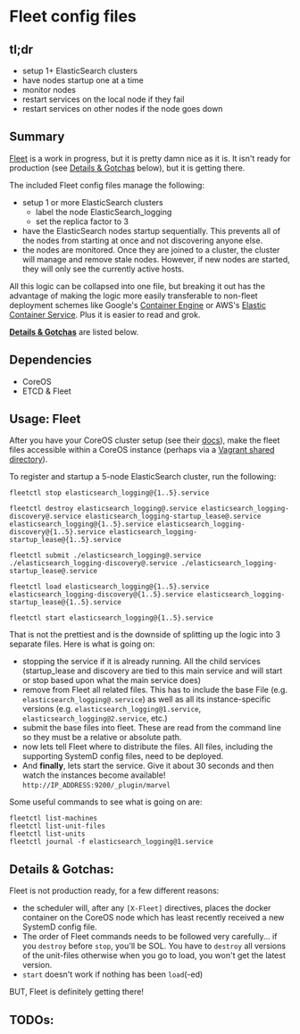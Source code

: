 Fleet config files
=========


tl;dr
-----

* setup 1+ ElasticSearch clusters
* have nodes startup one at a time
* monitor nodes
* restart services on the local node if they fail
* restart services on other nodes if the node goes down


Summary
-------

[Fleet](https://github.com/coreos/fleet) is a work in progress, but it is pretty damn nice as it is.  It isn't ready for production (see [Details & Gotchas](#details) below), but it is getting there.

The included Fleet config files manage the following:
* setup 1 or more ElasticSearch clusters
   * label the node ElasticSearch_logging
   * set the replica factor to 3
* have the ElasticSearch nodes startup sequentially.  This prevents all of the nodes from starting at once and not discovering anyone else. 
* the nodes are monitored.  Once they are joined to a cluster, the cluster will manage and remove stale nodes.  However, if new nodes are started, they will only see the currently active hosts.

All this logic can be collapsed into one file, but breaking it out has the advantage of making the logic more easily transferable to non-fleet deployment schemes like Google's [Container Engine](https://cloud.google.com/container-engine/) or AWS's [Elastic Container Service](https://aws.amazon.com/ecs/).  Plus it is easier to read and grok.

**[Details & Gotchas](#details)** are listed below.


Dependencies
-------

* CoreOS
* ETCD & Fleet


Usage: Fleet
-------------------------
After you have your CoreOS cluster setup (see their [docs](https://coreos.com/docs/)), make the fleet files accessible within a CoreOS instance (perhaps via a [Vagrant shared directory](https://coreos.com/docs/running-coreos/platforms/vagrant#shared-folder-setup)).

To register and startup a 5-node ElasticSearch cluster, run the following:

```
fleetctl stop elasticsearch_logging@{1..5}.service

fleetctl destroy elasticsearch_logging@.service elasticsearch_logging-discovery@.service elasticsearch_logging-startup_lease@.service elasticsearch_logging@{1..5}.service elasticsearch_logging-discovery@{1..5}.service elasticsearch_logging-startup_lease@{1..5}.service

fleetctl submit ./elasticsearch_logging@.service ./elasticsearch_logging-discovery@.service ./elasticsearch_logging-startup_lease@.service

fleetctl load elasticsearch_logging@{1..5}.service elasticsearch_logging-discovery@{1..5}.service elasticsearch_logging-startup_lease@{1..5}.service

fleetctl start elasticsearch_logging@{1..5}.service
```

That is not the prettiest and is the downside of splitting up the logic into 3 separate files.  Here is what is going on:

* stopping the service if it is already running.  All the child services (startup_lease and discovery are tied to this main service and will start or stop based upon what the main service does)
* remove from Fleet all related files.  This has to include the base File (e.g. `elasticsearch_logging@.service`) as well as all its instance-specific versions (e.g. `elasticsearch_logging@1.service`, `elasticsearch_logging@2.service`, etc.)
* submit the base files into fleet.  These are read from the command line so they must be a relative or absolute path.
* now lets tell Fleet where to distribute the files.  All files, including the supporting SystemD config files, need to be deployed.  
* And **finally**, lets start the service.  Give it about 30 seconds and then watch the instances become available!  `http://IP_ADDRESS:9200/_plugin/marvel`


Some useful commands to see what is going on are:
```
fleetctl list-machines
fleetctl list-unit-files
fleetctl list-units
fleetctl journal -f elasticsearch_logging@1.service
```


<a name="details"></a>
Details & Gotchas:
-------------------------
Fleet is not production ready, for a few different reasons:
* the scheduler will, after any `[X-Fleet]` directives, places the docker container on the CoreOS node which has least recently received a new SystemD config file.  
* The order of Fleet commands needs to be followed very carefully... if you `destroy` before `stop`, you'll be SOL.  You have to `destroy` all versions of the unit-files otherwise when you go to load, you won't get the latest version.
* `start` doesn't work if nothing has been `load`(-ed)

BUT, Fleet is definitely getting there!



<a name="todos"></a>
TODOs:
-------------------------
